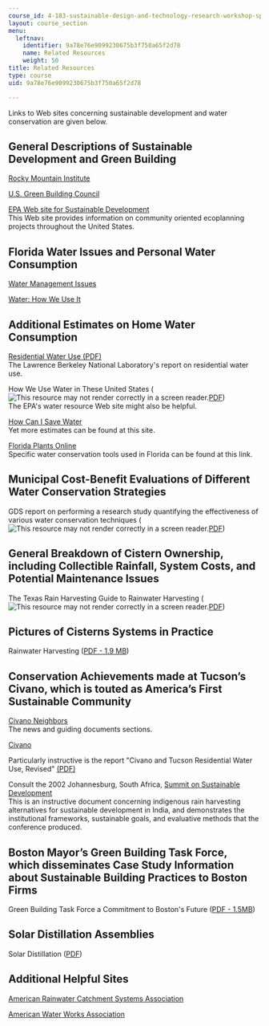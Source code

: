 ```yaml
---
course_id: 4-183-sustainable-design-and-technology-research-workshop-spring-2004
layout: course_section
menu:
  leftnav:
    identifier: 9a78e76e9099230675b3f750a65f2d78
    name: Related Resources
    weight: 50
title: Related Resources
type: course
uid: 9a78e76e9099230675b3f750a65f2d78

---
```


Links to Web sites concerning sustainable development and water conservation are given below.

General Descriptions of Sustainable Development and Green Building
------------------------------------------------------------------

[Rocky Mountain Institute](http://www.rmi.org/)

[U.S. Green Building Council](http://www.usgbc.org/)

[EPA Web site for Sustainable Development](http://www.epa.gov/)  
This Web site provides information on community oriented ecoplanning projects throughout the United States.

Florida Water Issues and Personal Water Consumption
---------------------------------------------------

[Water Management Issues](http://www.swfwmd.state.fl.us/)

[Water: How We Use It](http://conference.ifas.ufl.edu/wq/)

Additional Estimates on Home Water Consumption
----------------------------------------------

[Residential Water Use (PDF)](https://eta-publications.lbl.gov/sites/default/files/water_and_energy_wasted_during_residential_shower_events_findings_from_a_pilot_field_study_of_hot_water_distribution_systems_lbnl-5115e.pdf)  
The Lawrence Berkeley National Laboratory's report on residential water use.

How We Use Water in These United States (![This resource may not render correctly in a screen reader.](/images/inacessible.gif)[PDF](http://esa21.kennesaw.edu/activities/water-use/water-use-overview-epa.pdf))  
The EPA's water resource Web site might also be helpful.

[How Can I Save Water](http://www.nyc.gov/html/dep/html/ways_to_save_water/index.shtml)  
Yet more estimates can be found at this site.

[Florida Plants Online](http://www.floridaplants.com/xeri.html)  
Specific water conservation tools used in Florida can be found at this link.

Municipal Cost-Benefit Evaluations of Different Water Conservation Strategies
-----------------------------------------------------------------------------

GDS report on performing a research study quantifying the effectiveness of various water conservation techniques (![This resource may not render correctly in a screen reader.](/images/inacessible.gif)[PDF](http://www.twdb.texas.gov/publications/reports/contracted_reports/doc/2001483390.pdf))

General Breakdown of Cistern Ownership, including Collectible Rainfall, System Costs, and Potential Maintenance Issues
----------------------------------------------------------------------------------------------------------------------

The Texas Rain Harvesting Guide to Rainwater Harvesting (![This resource may not render correctly in a screen reader.](/images/inacessible.gif)[PDF](http://www.twdb.texas.gov/publications/shells/RainwaterHarvesting.pdf
))

Pictures of Cisterns Systems in Practice
----------------------------------------

Rainwater Harvesting ([PDF - 1.9 MB](http://www.twdb.texas.gov/publications/shells/RainwaterHarvesting.pdf
))

Conservation Achievements made at Tucson’s Civano, which is touted as America’s First Sustainable Community
-----------------------------------------------------------------------------------------------------------

[Civano Neighbors](http://www.civanoneighbors.com/)  
The news and guiding documents sections.

[Civano](http://www.civanoneighbors.com/)

Particularly instructive is the report "Civano and Tucson Residential Water Use, Revised" [(PDF)](http://studylib.net/doc/13479253/civano-and-tucson-residential-water-use--revised--)

Consult the 2002 Johannesburg, South Africa, [Summit on Sustainable Development](https://sustainabledevelopment.un.org/post2015/summit)  
This is an instructive document concerning indigenous rain harvesting alternatives for sustainable development in India, and demonstrates the institutional frameworks, sustainable goals, and evaluative methods that the conference produced.

Boston Mayor’s Green Building Task Force, which disseminates Case Study Information about Sustainable Building Practices to Boston Firms
----------------------------------------------------------------------------------------------------------------------------------------

Green Building Task Force a Commitment to Boston's Future ([PDF - 1.5MB](http://www.cityofboston.gov/images_documents/GBTF_Exec_Summary_tcm3-16409.pdf))

Solar Distillation Assemblies
-----------------------------

Solar Distillation ([PDF](https://answers.practicalaction.org/our-resources/item/solar-distillation#:~:text=Solar%20distillation%20is%20the%20process,get%20pure%20water%20for%20drinking.&text=Unlike%20other%20methods%20of%20water,alternative%20to%20clean%20drinking%20water.))

Additional Helpful Sites
------------------------

[American Rainwater Catchment Systems Association](http://www.arcsa-usa.org/)

[American Water Works Association](http://www.awwa.org/)